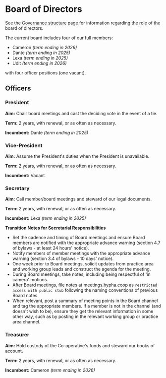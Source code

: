 # Board of Directors

See the [Governance structure](governance-structure.md) page for information regarding the role of the board of directors.

The current board includes four of our full members:

- Cameron _(term ending in 2026)_
- Dante _(term ending in 2025)_
- Lexa _(term ending in 2025)_
- Udit _(term ending in 2026)_

with four officer positions (one vacant).

## Officers

### President

**Aim:** Chair board meetings and cast the deciding vote in the event of a tie.

**Term:** 2 years, with renewal, or as often as necessary.

**Incumbent:** Dante _(term ending in 2025)_

### Vice-President

**Aim:** Assume the President's duties when the President is unavailable.

**Term:** 2 years, with renewal, or as often as necessary.

**Incumbent:** Vacant

### Secretary

**Aim:** Call member/board meetings and steward of our legal documents.

**Term:** 2 years, with renewal, or as often as necessary.

**Incumbent:** Lexa _(term ending in 2025)_

**Transition Notes for Secretarial Responsibilities**
* Set the cadence and timing of Board meetings and ensure Board members are notified with the appropriate advance warning (section 4.7 of bylaws - at least 24 hours' notice).
* Notify members of member meetings with the appropriate advance warning (section 3.4 of bylaws - 10 days' notice).
* One week prior to Board meetings, solicit updates from practice area and working group leads and construct the agenda for the meeting.
* During Board meetings, take notes, including being respectful of 'in camera' motions.
* After Board meetings, file notes at meetings.hypha.coop as `restricted access with public stub` following the naming conventions of previous Board notes.
* When relevant, post a summary of meeting points in the Board channel and tag the appropriate members. If a member is not in the channel (and doesn't wish to be), ensure they get the relevant information in some other way, such as by posting in the relevant working group or practice area channel.

### Treasurer

**Aim:** Hold custody of the Co-operative's funds and steward our books of account.

**Term:** 2 years, with renewal, or as often as necessary.

**Incumbent:** Cameron _(term ending in 2026)_
